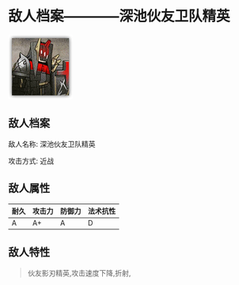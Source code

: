 # 敌人档案————深池伙友卫队精英

![深池伙友卫队精英](./eneIcons/深池伙友卫队精英.png)

## 敌人档案

敌人名称: 深池伙友卫队精英

攻击方式: 近战

## 敌人属性

| 耐久      | 攻击力  | 防御力 | 法术抗性 |
|---------|------|-----|------|
| A | A+ | A | D |

## 敌人特性
> 伙友影刃精英,攻击速度下降,折射,
